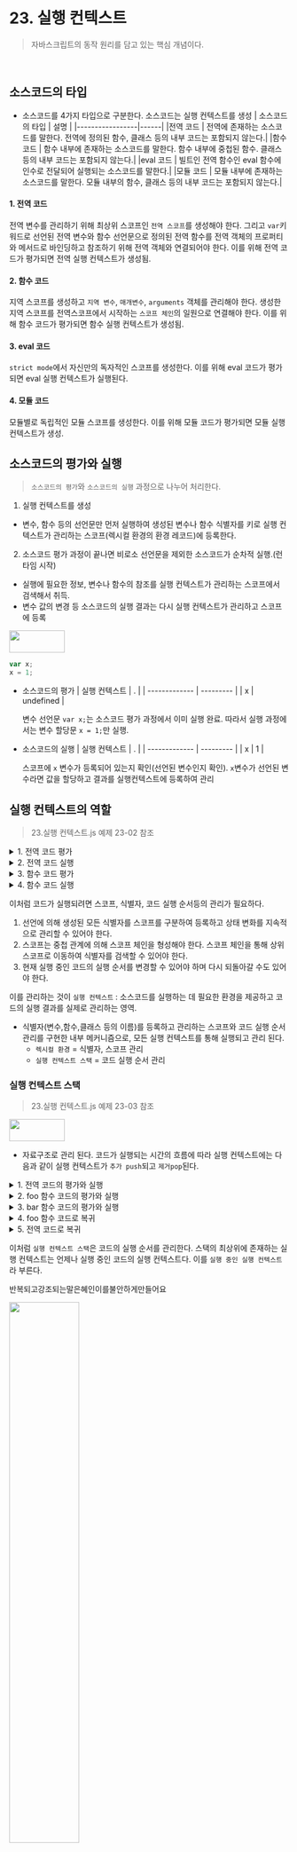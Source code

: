 # 23. 실행 컨텍스트

> 자바스크립트의 동작 원리를 담고 있는 핵심 개념이다.

<br />

## 소스코드의 타입

- 소스코드를 4가지 타입으로 구분한다. 소스코드는 실행 컨텍스트를 생성
  | 소스코드의 타입 | 설명 |
  |-----------------|------|
  |전역 코드 | 전역에 존재하는 소스코드를 말한다. 전역에 정의된 함수, 클래스 등의 내부 코드는 포함되지 않는다.|
  |함수 코드 | 함수 내부에 존재하는 소스코드를 말한다. 함수 내부에 중첩된 함수. 클래스 등의 내부 코드는 포함되지 않는다.|
  |eval 코드 | 빌트인 전역 함수인 eval 함수에 인수로 전달되어 실행되는 소스코드를 말한다.|
  |모듈 코드 | 모듈 내부에 존재하는 소스코드를 말한다. 모듈 내부의 함수, 클래스 등의 내부 코드는 포함되지 않는다.|

#### 1. 전역 코드

전역 변수를 관리하기 위해 최상위 스코프인 `전역 스코프`를 생성해야 한다. 그리고 `var`키워드로 선언된 전역 변수와 함수 선언문으로 정의된 전역 함수를 전역 객체의 프로퍼티와 메서드로 바인딩하고 참조하기 위해 전역 객체와 연결되어야 한다. 이를 위해 전역 코드가 평가되면 전역 실행 컨텍스트가 생성됨.

#### 2. 함수 코드

지역 스코프를 생성하고 `지역 변수`, `매개변수`, `arguments` 객체를 관리해야 한다. 생성한 지역 스코프를 전역스코프에서 시작하는 `스코프 체인`의 일원으로 연결해야 한다. 이를 위해 함수 코드가 평가되면 함수 실행 컨텍스트가 생성됨.

#### 3. eval 코드

`strict mode`에서 자신만의 독자적인 스코프를 생성한다. 이를 위해 eval 코드가 평가 되면 eval 실행 컨텍스트가 실행된다.

#### 4. 모듈 코드

모듈별로 독립적인 모듈 스코프를 생성한다. 이를 위해 모듈 코드가 평가되면 모듈 실행 컨텍스트가 생성.

## 소스코드의 평가와 실행

> `소스코드의 평가`와 `소스코드의 실행` 과정으로 나누어 처리한다.

1. 실행 컨텍스트를 생성

- 변수, 함수 등의 선언문만 먼저 실행하여 생성된 변수나 함수 식별자를 키로 실행 컨텍스트가 관리하는 스코프(렉시컬 환경의 환경 레코드)에 등록한다.

2. 소스코드 평가 과정이 끝나면 비로소 선언문을 제외한 소스코드가 순차적 실행.(런타임 시작)

- 실행에 필요한 정보, 변수나 함수의 참조를 실행 컨텍스트가 관리하는 스코프에서 검색해서 취득.
- 변수 값의 변경 등 소스코드의 실행 결과는 다시 실행 컨텍스트가 관리하고 스코프에 등록

 <img src ="sourceCode.png" width="100" height = "40" />

```jsx
var x;
x = 1;
```

- 소스코드의 평가
  | 실행 컨텍스트 | . |
  | ------------- | --------- |
  | x | undefined |

  변수 선언문 `var x;`는 소스코드 평가 과정에서 이미 실행 완료. 따라서 실행 과정에서는 변수 할당문 `x = 1;`만 실행.

- 소스코드의 실행
  | 실행 컨텍스트 | . |
  | ------------- | --------- |
  | x | 1 |

  스코프에 `x` 변수가 등록되어 있는지 확인(선언된 변수인지 확인). `x`변수가 선언된 변수라면 값을 할당하고 결과를 실행컨텍스트에 등록하여 관리

## 실행 컨텍스트의 역할

> 23.실행 컨텍스트.js 예제 23-02 참조

<details>
<summary>1. 전역 코드 평가</summary>

1. 실행하기 앞서 먼저 전역 코드 평가 과정을 거쳐서 전역 코드 실행 준비.
2. 소스코드평과 과정에서 선언문만 먼저 실행
   - 전역 스코프에 등록
   - var 키워드로 선언된 전역 변수와 함수 선언문으로 정의된 전역 함수는 전역 객체의 프로퍼티와 메서드가 됨

</details>

<details>
<summary>2. 전역 코드 실행</summary>
 런타임이 시작되어 전역 코드가 순차적 실행 시작. 이때, 전역 변수에 값이 할당 되고 함수가 호출.
 함수가 호출 되면 순차적으로 실행되던 전역 코드의 실행을 일시중단하고 코드 실행 순서를 변경하여 함수 내부로 진입
</details>

<details>
<summary>3. 함수 코드 평가</summary>
함수 호출에 의해 코드 실행 순서가 변경되어 함수 내부로 진입 = 함수 내부의 문들을 실행하기 앞서 함수 코드 평가 과정을 거쳐서 함수 코드를 실행하기 위한 준비.

- 매개변수와 지역 변수 선언문이 먼저 실행. 그 결과 생성된 실행 컨텍스트가 관리하는 지역 스코프에 등록

또한 함수 내부에서 지역 변수처험 사용할 수 있는 `argumnents` 객체가 생성되어 지역스코프에 등록, `this 바인딩`도 결정된다.

</details>

<details>
<summary>4. 함수 코드 실행</summary>
매개변수와 지역변수에 값이 할당, console.log 메서드가 호출

1. `console.log` 메서드를 호출하기 위해 먼저 식별자인 console을 스코프 체인을 통해 검색. 이를 위해 함수 코드의 지역 스코프는 상위 스코프인 전역 스코프와 연결.

   - console 식별자는 스코프체인에 등록되어 있지 않고 전역 객체에 프로퍼티로 존재.
   - 이는 전역 객체의 프로퍼티가 마치 전역 변수처럼 천역 스코프를 통해 검색 가능해야 한다는 것을 의미.

2. `log` 프로퍼티를 console 객체의 프로토타입 체인을 통해 검색. 그후 console.log 메서드에 인수로 전달된 표현식 `a + x + y`가 평가. a,x,y 식별자는 스코프 체인을 통해 검색. console.log 메서드의 실행이 종료되면 함수 코드 실행 과정이 종료 -> 함수 호출 이전으로 되돌아가 전역 코드 실행을 계속한다.
</details>

이처럼 코드가 실행되려면 스코프, 식별자, 코드 실행 순서등의 관리가 필요하다.

1.  선언에 의해 생성된 모든 식별자를 스코프를 구분하여 등록하고 상태 변화를 지속적으로 관리할 수 있어야 한다.
2.  스코프는 중첩 관계에 의해 스코프 체인을 형성해야 한다. 스코프 체인을 통해 상위 스코프로 이동하여 식별자를 검색할 수 있어야 한다.
3.  현재 실행 중인 코드의 실행 순서를 변경할 수 있어야 하며 다시 되돌아갈 수도 있어야 한다.

이를 관리하는 것이 `실행 컨텍스트` : 소스코드를 실행하는 데 필요한 환경을 제공하고 코드의 실행 결과를 실제로 관리하는 영역.

- 식별자(변수,함수,클래스 등의 이름)를 등록하고 관리하는 스코프와 코드 실행 순서 관리를 구현한 내부 메커니즘으로, 모든 실행 컨텍스트를 통해 실행되고 관리 된다.
  - `렉시컬 환경` = 식별자, 스코프 관리
  - `실행 컨텍스트 스택` = 코드 실행 순서 관리

### 실행 컨텍스트 스택

> 23.실행 컨텍스트.js 예제 23-03 참조

 <img src ="stack.png" width="100" height = "40" />
  
- 자료구조로 관리 된다. 코드가 실행되는 시간의 흐름에 따라 실행 컨텍스트에는 다음과 같이 실행 컨텍스트가 `추가 push`되고 `제거pop`된다.

<details>
<summary>1. 전역 코드의 평가와 실행</summary>

먼저 전역 코드를 평가하여 전역 실행 컨텍스트를 생성 -> 컨텍스트 스택에 푸시.

- 이때 전역 변수 `x`와 전역 함수 `foo`는 전역 실행 컨텍스트에 등록. 이후 전역 코드가 실행되기 시작하여 전역 변수 `x`에 값이 할당 되고 전역 함수 `foo` 호출
</details>

<details>
<summary>2. foo 함수 코드의 평가와 실행</summary>

전역 함수 foo가 호출 되면 전역 코드의 실행은 일시 중단. 코드의 `제어권control`이 foo 함수 내부로 이동.

-> 자바스크립트 엔진은 foo 함수 내부의 함수 코드를 평가하여 foo 함수 실행 컨텍스트를 생성
-> 실행 컨텍스트 스택에 `push` 이때 foo 함수의 지역 변수 `y`와 중첩 함수 `bar`가 `foo`함수 실행 컨텍스트에 등록된다.

이후 foo 함수 코드가 실행되기 시작하여 지역 변수 `y`에 값이 할당되고 중첩 함수 `bar` 호출

</details>

<details>
<summary>3. bar 함수 코드의 평가와 실행</summary>

foo 함수 코드의 실행은 일시 중단 되고 코드 제어권이 bar 함수 내부로 이동

-> 자바스크립트 엔진은 bar 함수 내부의 함수 코드를 평가하여 bar 함수 실행 컨텍스트를 생성
-> 실행 컨텍스트 스택에 `push` 이때 bar 함수의 지역 변수 `z`가 `bar`함수 실행 컨텍스트에 등록된다.

이후 bar 함수 코드가 실행되기 시작하여 지역 변수 `z`에 값이 할당되고 `console.log` 메서드를 호출한 이후 bar 함수는 종료

</details>

<details>
<summary>4. foo 함수 코드로 복귀</summary>

이때 자바스크립트 엔진은 `bar`함수 실행 컨텍스트를 실행 컨테스특 스택에서 `pop`하여 제거한다. 그리고 foo함수는 더 이상 실행할 코드가 없으므로 종료.

</details>

<details>
<summary>5. 전역 코드로 복귀</summary>

`foo`함수 실행 컨텍스트를 실행 컨테스특 스택에서 `pop`하여 제거한다. 그리고 전역 코드는 더 이상 실행할 코드가 없으므로 `pop`하여 제거.
이로써 실행 컨텍스트 스택에는 아무것도 남아있지 않게 된다.

</details>

이처럼 `실행 컨텍스트 스택`은 코드의 실행 순서를 관리한다. 스택의 최상위에 존재하는 실행 컨텍스트는 언제나 실행 중인 코드의 실행 컨텍스트다. 이를 `실행 중인 실행 컨텍스트`라 부른다.

반복되고강조되는말은혜인이를불안하게만들어요

<img src ="me.png" width = "50%" height = "50%">

### 렉시컬 환경

> 식별자와 식별자에 바인딩된 값, 그리고 상위 스코프에 대한 참조를 기록하는 자료구조로 실행 컨텍스트를 구성하는 컴포넌트.
> 실행 컨텍스트 스택이 코드의 실행 순서를 관리한다면 렉시컬 환경은 스코프와 식별자를 관리

- 스코프를 구분하여 식별자를 등록하고 관리하는 `저장소 역할`을 하는 렉시컬 스코프의 실체

실행컨텍스트는 `LexiclaEnvironment` 컴포넌트와 `VariableEnvironment` 컴포넌트로 구성. => `Lexicla Evironment`

| Lexicla Evironment              | .   |
| ------------------------------- | --- |
| EvironmentRecord                | ... |
| OuterLexiclaEvironmentReference | ... |

- 렉시컬 환경의 구성 컴포넌트

#### 1. 환경 레코드

스코프에 포함된 식별자를 등록하고 등록된 식별자에 바인딩된 값을 관리하는 저장소.
소스코드의 타입에 따라 관리하는 내용에 차이가 있다.

#### 2. 외부 렉시컬 환경에 대한 참조

상위 스코프를 가리킨다. 이때 상위 스코프란 외부 렉시컬 환경. 즉, 해당 실행 컨텍스트를 생성한 소스코드를 포함하는 상위 코드의 렉시컬 환경을 말한다.
외부 렉시컬 환경에 대한 참조를 통해 단방향 링크드 리스트인 `스코프 체인`을 구현한다.

### 실행 컨텍스트의 생성과 식별자 검색 과정

> 예제 23-04 참조
> 소스코드가 로드되면 자바스크립트 엔진은 전역코드를 아래 순서대로 평가한다.

<details>
<summary>1. 전역 실행 컨텍스트 생성</summary>
먼저 비어있는 전역 실행 컨텍스트를 생성하여 실행 컨텍스트 스택에 푸시. 이때 스택의 최상위 즉, 실행 중인 실행 컨텍스트가 된다.
</details>

<details>
<summary>2. 전역 렉시컬 환경 생성</summary>
전역 렉시컬 환경을 생성하고 전역 실행 컨텍스트에 바인딩.
렉시컬 환경은 2개의 컴포넌트. 즉 환경 레코드와 외부 렉시컬 환경에 대한 참조로 구성

2-1. 전역 환경 레코드 생성

- 빌트인 전역 프로퍼티와 빌트인 전역 함수, 표준 빌트인 객체를 제공한다.
  // let, const 키워드로 선언한 전역 변수는 전역 객체의 프로퍼티가 되지 않고 개념적인 블록 내에 존재하게 된다.

이처럼 기존의 `var` 키워드로 선언한 전역 변수와 `let`,`const`키워드로 선언한 전역 변수를 구분 관리하기 위해 전역 스코프 역할을 하는
전역 환경 레코드는 `객체 환경 레코드`와 `선언적 환경 레코드`로 구성되어 있다.

  <details>
  <summary>객체 환경 레코드 / 선언적 환경 레코드</summary>
    2-1-1. 객체 환경 레코드 생성
      > `BindingObject`는 전역 객체 생성에서 생성된 전역 객체다. 전역 코드 평가 과정에서 var 키워드로 선언한 전역 변수와 함수 선언문으로 정의된 전역 함수는 전역 환경의 객체 레코드에 연결된 `BindingObject`를 통해 전역 객체의 프로퍼티와 메서드가 된다.

      이것이 `var`키워드로 선언된 전역 변수와 함수선언문으로 정의된 전역 함수가 전역 객체의 프로퍼티와 메서드가 되고 전역 객체를 가리키는 식별자 없이 전역 객체의 프로퍼티를 참조할 수 있는 메커니즘이다.

      ```jsx
      var x = 1;
      cosnt y =2;
      function foo(a){
        ...
        // x 변수는 var 키워드로 선언한 변수다. 따라서 '선언단계'와 '초기화단계'가 동시에 진행된다.
      ```
      함수 선언문으로 정의한 함수가 평가되면 함수 이름과 동일한 이름의 식별자를 객체 환경 레코드에 바인딩 된 `BindingObject`를 통해 전역 객체에키로 등록하고 생성된 함수 객체를 즉시 할당한다. 이것이 `변수 호이스팅`과 `함수 호이스팅`의 차이이다. 즉, 함수 선언문으로 정의한 함수는 함수 선언문 이전에 호출할 수 있다.

    2-1-2. 선언적 환경 레코드 생성
      > 런타임에 실행 흐름이 변수 선언문에 도달하기 전까지 `일시적 사각지대`에 빠지게 된다.
      `let`,`const`키워드로 선언한 변수도 변수 호이스팅이 발생하는 것은 변함이 없다. 단, 쟤네로 선언한 변수는 런타임에 컨트롤이 변수 선언무넹 도달하기 전까지 일시적 사각지대에 빠져있기 떄문에 참조할 수 없다.

      ```jsx
      let foo = 1; // 전역 변수
      {
        // 앞 키워드로 선언한 변수가 호이스팅되지 않는다면 전역변수를 참조 해야한다.
        // 하지만 let 키워드로 선언한 변수도 여전히 호이스팅이 발생 = 참조에러 발생
        console.log(foo);
        let foo = 2; // 지역변수
      }
      ```

  </details>
  2-2. this 바인딩 : 전역 환경 레코드의 내부 슬롯에 this가 바인딩 된다.
  2-3. 외부 렉시컬 환경에 대한 참조 결정 : 외부 렉시컬 환경에 대한 참조는 현재 평가중인 소스코드를 포함하는 외부 소스코드의 렉시컬 환경, 즉 상위 스코프를 가리킨다.
</details>

##### 전역 코드 실행

어느 스코프의 식별자를 참조하면 되는지 결정할 필요가 있다. 이를 `식별자 결정`이라고 한다.

> 식별자 결정을 위해 식별자를 검색할 때는 실행 중인 실행 컨텍스트에서 식별자를 검색하기 시작한다.
> 선언된 식별자는 실행 컨텍스트의 렉시컬 환경의 환경 레코드에 등록되어 있다.

##### foo 함수 코드 평가

예제를 참조하여 foo 함수가 호출 되면 전역 코드의 실행을 일시중단하고 foo 함수 내부로 코드의 제어권이 이동한다.

1. 함수 실행 컨텍스트 생성

- `foo` 함수 실행 컨텍스트를 생성. 최상위 = 실행중인 실행 컨텍스트가 된다.

2. 함수 렉시컬 환경 생성

- foo함수 렉시컬 환경을 생성하고 `foo` 함수 실행 컨텍스트에 바인딩 한다.
  2-1. 함수 환경 렉시컬 생성
  - 구성하는 컴포넌트 중 하나인 함수 환경 레코드는 `매게변수`,` arguments객체`, 함수 내부에서 선언한 지역 변수와 중첩함수를 등록하고 관리.
    2-2. this 바인딩
    2-3. 외부 렉시컬 환경에 대한 참조 결정
  - 함수를 어디서 호출했는지가 아니라 어디에 정의했는지에 따라 상위 스코프를 결정한다.

##### foo 함수 코드 실행

식별자 결정을 위해 실행 중인 컨텍스트의 렉시컬 환경에서 식별자를 검색하기 시작한다.

##### bar 함수 코드 평가 -> 실행

1. `console` 식별자 검색
2. `log` 메서드 검색

```js
console.hasOwnProperty("log"); // -> true
```

3. 표현식 a + b + x + y + z의 평가
4. `console.log`메서드 호출 : 평가되어 생성한 값 `42(20+10+3+4+5)`를 console.log 메서드에 전달하여 호출한다.

##### bar 함수 코드 실행 종료

##### foo 함수 코드 실행 종료

##### 전역 코드 실행 종료

### 실행 컨텍스트와 블록 레벨 스코프

> `var` 키워드로 선언한 변수는 오로지 함수의 코드 블록만 지역 스코프로 인정하는 함수 레벨 스코프를 따른다.
> `let`,`const` 키워드로 선언한 변수는 모든 코드 블록(함수, if문, while문, try/catch문 등)을 지역 스코프로 인정하는 블록레벨 스코프를 따름
